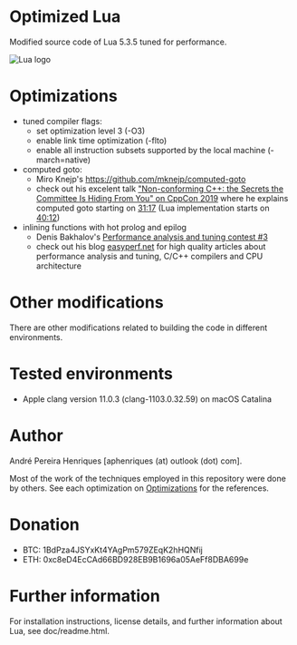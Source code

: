 # Optimized Lua

Modified source code of Lua 5.3.5 tuned for performance.

![Lua logo](http://www.lua.org/images/lua-logo.gif)


# Optimizations

* tuned compiler flags:
  * set optimization level 3 (-O3)
  * enable link time optimization (-flto)
  * enable all instruction subsets supported by the local machine (-march=native)
* computed goto:
  * Miro Knejp's https://github.com/mknejp/computed-goto
  * check out his excelent talk ["Non-conforming C++: the Secrets the Committee Is Hiding From You" on CppCon 2019](https://youtu.be/IAdLwUXRUvg) where he explains computed goto starting on [31:17](https://youtu.be/IAdLwUXRUvg?t=1877) (Lua implementation starts on [40:12](https://youtu.be/IAdLwUXRUvg?t=2412))
* inlining functions with hot prolog and epilog
  * Denis Bakhalov's [Performance analysis and tuning contest #3](https://easyperf.net/blog/2019/05/28/Performance-analysis-and-tuning-contest-3)
  * check out his blog [easyperf.net](https://easyperf.net) for high quality articles about performance analysis and tuning, C/C++ compilers and CPU architecture


# Other modifications

There are other modifications related to building the code in different environments.


# Tested environments

* Apple clang version 11.0.3 (clang-1103.0.32.59) on macOS Catalina


# Author

André Pereira Henriques [aphenriques (at) outlook (dot) com].

Most of the work of the techniques employed in this repository were done by others. See each optimization on [Optimizations](#optimizations) for the references.


# Donation

* BTC: 1BdPza4JSYxKt4YAgPm579ZEqK2hHQNfij
* ETH: 0xc8eD4EcCAd66BD928EB9B1696a05AeFf8DBA699e


# Further information

For installation instructions, license details, and
further information about Lua, see doc/readme.html.

